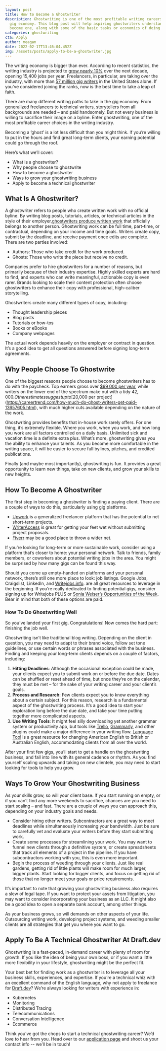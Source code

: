 ```yaml
---
layout: post
title: How to Become a Ghostwriter
description: Ghostwriting is one of the most profitable writing careers in the
  gig economy. This blog post will help aspiring ghostwriters understand how to
  become one, along with some of the basic tasks or economics of doing it.
categories: ghostwriting
cta: Apply
author: meagan
date: 2022-02-17T13:46:04.452Z
img: /assets/posts/apply-to-be-a-ghostwriter.jpg
---
```

The writing economy is bigger than ever. According to recent statistics, the writing industry is projected to [grow nearly 10%](https://www.bls.gov/ooh/media-and-communication/writers-and-authors.html) over the next decade, opening 15,400 jobs per year. Freelancers, in particular, are taking over the industry, with more than [57 million gig writers](https://elnacain.com/blog/too-many-freelance-writers/) in the United States alone. If you’ve considered joining the ranks, now is the best time to take a leap of faith.

There are many different writing paths to take in the gig economy. From generalized freelancers to technical writers, storytellers from all backgrounds are needed – and paid handsomely. But not every business is willing to sacrifice their image on a byline. Enter ghostwriting, one of the most profitable career choices in the writing industry.

Becoming a ‘ghost’ is a lot less difficult than you might think. If you’re willing to put in the hours and find great long-term clients, your earning potential could go through the roof.

Here’s what we’ll cover:

* What is a ghostwriter?
* Why people choose to ghostwrite
* How to become a ghostwriter
* Ways to grow your ghostwriting business
* Apply to become a technical ghostwriter

## What Is A Ghostwriter?

A ghostwriter refers to people who create written work with no official byline. By writing blog posts, tutorials, articles, or technical articles in the style of their employer,[ghostwriters produce written work](https://elnacain.com/blog/ghostwriter/) that officially belongs to another person. Ghostwriting work can be full time, part-time, or contractual, depending on your income and time goals. Writers create copy, submit by the deadline, and receive payment once edits are complete.
There are two parties involved:

* Authors: Those who take credit for the work produced.
* Ghosts: Those who write the piece but receive no credit.

Companies prefer to hire ghostwriters for a number of reasons, but primarily because of their industry expertise. Highly skilled experts are hard to find, and experts who can write meaningful, actionable copy is even rarer. Brands looking to scale their content protection often choose ghostwriters to enhance their copy with professional, high-caliber storytelling.

Ghostwriters create many different types of copy, including:

* Thought leadership pieces
* Blog posts
* Tutorials or how-tos
* Books or eBooks
* Company webpages

The actual work depends heavily on the employer or contract in question. It’s a good idea to get all questions answered before signing long-term agreements.

## Why People Choose To Ghostwrite

One of the biggest reasons people choose to become ghostwriters has to do with the paycheck. Top earners gross over [$99,000 per year](https://www.ziprecruiter.com/Salaries/Ghost-Writer-Salary), while writers on the lower end of the spectrum make out with a tidy $42,000. Other estimates suggest up to [$20,000 per project](https://careertrend.com/how-much-do-ghost-writers-get-paid-13657605.html), with much higher cuts available depending on the nature of the work.

Ghostwriting provides benefits that in-house work rarely offers. For one thing, it’s extremely flexible. Where you work, when you work, and how long you work are all factors controlled on a daily basis. Unlimited sick and vacation time is a definite extra plus. What’s more, ghostwriting gives you the ability to enhance your talents. As you become more comfortable in the writing space, it will be easier to secure full bylines, pitches, and credited publications.

Finally (and maybe most importantly), ghostwriting is fun. It provides a great opportunity to learn new things, take on new clients, and grow your skills to new heights. 

## How To Become A Ghostwriter

The first step in becoming a ghostwriter is finding a paying client. There are a couple of ways to do this, particularly using gig platforms.

* [Upwork](https://www.upwork.com/) is a generalized freelancer platform that has the potential to net short-term projects.
* [WriterAccess](https://www.writeraccess.com/) is great for getting your feet wet without submitting project proposals.
* [Fiverr](https://www.fiverr.com/) may be a good place to throw a wider net.

If you’re looking for long-term or more sustainable work, consider using a platform that’s closer to home: your personal network. Talk to friends, family members, or coworkers about potential writing jobs in the area. You might be surprised by how many gigs can be found this way.

Should you come up empty-handed on platforms and your personal network, there’s still one more place to look: job listings. Google Jobs, Craigslist, LinkedIn, and [Writejobs.info](writejobs.info). are all great resources to leverage in the beginning. If you’re really dedicated to finding potential gigs, consider signing up for Writejobs PLUS or [Sonia Weiser’s Opportunities of the Week](https://soniaweiser.wordpress.com/opportunities-of-the-week-newsletter/). Bear in mind that both of these options are paid.

### How To Do Ghostwriting Well

So you’ve landed your first gig. Congratulations! Now comes the hard part: finishing the job well.

Ghostwriting isn’t like traditional blog writing. Depending on the client in question, you may need to adapt to their brand voice, follow set tone guidelines, or use certain words or phrases associated with the business. Finding and keeping your long-term clients depends on a couple of factors, including:

1. **Hitting Deadlines**: Although the occasional exception could be made, your clients expect you to submit work on or before the due date. Dates can be shuffled or reset ahead of time, but once they’re on the calendar, they must be met – for the sake of your writing career and your client’s goals.
2. **Process and Research**: Few clients expect you to know everything about a certain subject. For this reason, research is a fundamental aspect of the ghostwriting process. It’s a good idea to start your exploration long before the due date, and take your time putting together more complicated aspects.
3. **Use Writing Tools**: It might feel silly downloading yet another grammar system or productivity app, but tools like [Trello](https://trello.com), [Grammarly](https://www.grammarly.com/), and other plugins could make a major difference in your writing flow. [Language Tool](https://chrome.google.com/webstore/detail/grammar-spell-checker-%E2%80%94-l/oldceeleldhonbafppcapldpdifcinji) is a great resource for changing American English to British or Australian English, accommodating clients from all over the world.

After your first few gigs, you’ll start to get a handle on the ghostwriting business, and fall into line with its general cadence or rhythm. As you find yourself scaling upwards and taking on new clientele, you may need to start looking for tools to help you grow.

## Ways To Grow Your Ghostwriting Business

As your skills grow, so will your client base. If you start running on empty, or if you can’t find any more weekends to sacrifice, chances are you need to start scaling – and fast. There are a couple of ways you can approach this, depending on your industry goals and needs.

* Consider hiring other writers. Subcontractors are a great way to meet deadlines while simultaneously increasing your bandwidth. Just be sure to carefully vet and evaluate your writers before they start submitting work.
* Create some processes for streamlining your work. You may want to funnel new clients through a definitive system, or create spreadsheets that track all elements of a project in the pipeline. If you have subcontractors working with you, this is even more important.
* Begin the process of weeding through your clients. Just like real gardens, getting rid of little plants will make room for much larger, bigger plants. Start looking for bigger clients, and focus on getting rid of those that no longer meet your goals or price requirements. 

It’s important to note that growing your ghostwriting business also requires a slew of legal tape. If you want to protect your assets from litigation, you may want to consider incorporating your business as an LLC. It might also be a good idea to open a separate bank account, among other things.

As your business grows, so will demands on other aspects of your life. Outsourcing writing work, developing project systems, and weeding smaller clients are all strategies that get you where you want to go.

## Apply To Be A Technical Ghostwriter At Draft.dev

Ghostwriting is a fast-paced, in-demand career with plenty of room for growth. If you like the idea of being your own boss, or if you want a little more flexibility in your lifestyle, ghostwriting might be the perfect fit.

Your best bet for finding work as a ghostwriter is to leverage all your business skills, experiences, and expertise. If you’re a technical whiz with an excellent command of the English language, why not apply to freelance for [Draft.dev](www.draft.dev)? We’re always looking for writers with experience in:

* Kubernetes
* Monitoring
* Distributed Tracing
* Telecommunications
* Conversation Intelligence
* Ecommerce

Think you’ve got the chops to start a technical ghostwriting career? We’d love to hear from you. Head over to our [application page](https://draft.dev/write) and shoot us your contact info -- we’ll be in touch!
